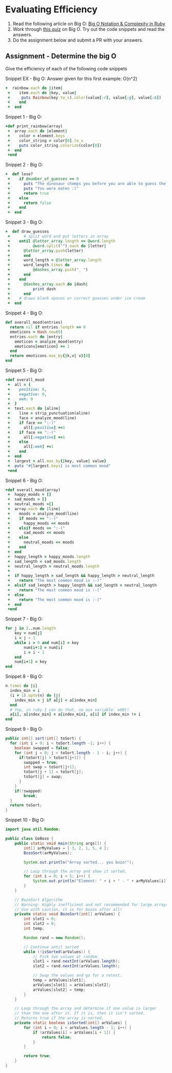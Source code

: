 # Evaluating Efficiency

1. Read the following article on Big O: [Big O Notation & Complexity in Ruby](https://samurails.com/interview/big-o-notation-complexity-ruby/)
2. Work through [this quiz](http://www.codequizzes.com/computer-science/big-o-algorithms) on Big O. Try out the code snippets and read the answers.
3. Do the assignment below and submit a PR with your answers.


## Assignment - Determine the big O
Give the efficiency of each of the following code snippets

Snippet EX - Big O: Answer given for this first example: O(n^2)
```ruby
+  rainbow.each do |item|
 +    item.each do |key, value|
 +     puts Rainbow(key.to_s).color(value[:r], value[:g], value[:b])
 +    end
 +  end
```

Snippet 1 - Big O:
```ruby
+def print_rainbow(array)
 +  array.each do |element|
 +    color = element.keys
 +    color_string = color[0].to_s
 +    puts color_string.colorize(color[0])
 +  end
 +end
```

Snippet 2 - Big O:
```ruby
+  def lose?
 +    if @number_of_guesses == 0
 +      puts "The dinosaur chomps you before you are able to guess the word, '#{ @answer_validation_array.join("") }'."
 +      puts "You were eaten :("
 +      return true
 +    else
 +      return false
 +    end
 +  end
```

Snippet 3 - Big O:
```ruby
+  def draw_guesses
 +      # split word and put letters in array
 +    until @letter_array.length == @word.length
 +          @word.split("").each do |letter|
 +      @letter_array.push(letter)
 +      end
 +      word_length = @letter_array.length
 +      word_length.times do
 +          @dashes_array.push("_ ")
 +      end
 +    end
 +      @dashes_array.each do |dash|
 +          print dash
 +      end
 +    # draws blank spaces or correct guesses under ice cream
 +  end
```

Snippet 4 - Big O:
```ruby
def overall_mood(entries)
  return nil if entries.length == 0
  emoticons = Hash.new(0)
  entries.each do |entry|
    emoticon = analyze_mood(entry)
    emoticons[emoticon] += 1
  end
  return emoticons.max_by{|k,v| v}[0]
end
```

Snippet 5 - Big O:
```ruby
+def overall_mood
 +  all = {
 +    positive: 0,
 +    negative: 0,
 +    meh: 0
 +  }
 +  text.each do |aline|
 +    line = strip_punctuation(aline)
 +    face = analyze_mood(line)
 +    if face == ":-)"
 +      all[:positive] +=1
 +    if face == ":-("
 +      all[:negative] +=1
 +    else
 +      all[:meh] +=1
 +    end
 +  end
 +  largest = all.max_by{|key, value| value}
 +  puts "#{largest.keys} is most common mood"
 +end
```

Snippet 6 - Big O:
```ruby
+def overall_mood(array)
 +  happy_moods = []
 +  sad_moods = []
 +  neutral_moods =[]
 +  array.each do |line|
 +    moods = analyze_mood(line)
 +    if moods == ":-)"
 +      happy_moods << moods
 +    elsif moods == ":-("
 +      sad_moods << moods
 +    else
 +      neutral_moods << moods
 +    end
 +  end
 +  happy_length = happy_moods.length
 +  sad_length = sad_moods.length
 +  neutral_length = neutral_moods.length
 +
 +  if happy_length > sad_length && happy_length > neutral_length
 +    return "The most common mood is :-)"
 +  elsif sad_length > happy_length && sad_length > neutral_length
 +    return "The most common mood is :-("
 +  else
 +    return "The most common mood is :-|"
 +  end
 +end
```

Snippet 7 - Big O:
```ruby
for j in 2..num.length
    key = num[j]
    i = j - 1
    while i > 0 and num[i] > key
        num[i+1] = num[i]
        i = i - 1
    end
    num[i+1] = key
end
```

Snippet 8 - Big O:
```ruby
n.times do |i|
  index_min = i
  (i + 1).upto(n) do |j|
    index_min = j if a[j] < a[index_min]
  end
  # Yep, in ruby I can do that, no aux variable. w00t!
  a[i], a[index_min] = a[index_min], a[i] if index_min != i
end
```

Snippet 9 - Big O:
```java
public int[] sort(int[] toSort) {
  for (int i = 0; i < toSort.length -1; i++) {
    boolean swapped = false;
    for (int j = 0; j < toSort.length - 1 - i; j++) {
      if(toSort[j] > toSort[j+1]) {
        swapped = true;
        int swap = toSort[j+1];
        toSort[j + 1] = toSort[j];
        toSort[j] = swap;
      }
    }
    if(!swapped)
        break;
  }
  return toSort;
}
```

Snippet 10 - Big O:
```java
import java.util.Random;

public class GoBozo {
    public static void main(String args[]) {
        int[] arMyValues = { 3, 2, 1, 5, 4 };
        BozoSort(arMyValues);

        System.out.println("Array sorted... you bozo!");

        // Loop through the array and show it sorted.
        for (int i = 0; i < 5; i++) {
            System.out.println("Element: " + i + " - " + arMyValues[i]);
        }
    }

    // BozoSort Algorithm
    // Warning: Highly inefficient and not recommended for large arrays.
    // Use with caution, it is for bozos after all!
    private static void BozoSort(int[] arValues) {
        int slot1 = 0;
        int slot2 = 0;
        int temp;

        Random rand = new Random();

        // Continue until sorted
        while (!isSorted(arValues)) {
            // Pick two values at random.
            slot1 = rand.nextInt(arValues.length);
            slot2 = rand.nextInt(arValues.length);

            // Swap the values and go for a retest.
            temp = arValues[slot1];
            arValues[slot1] = arValues[slot2];
            arValues[slot2] = temp;
        }
    }

    // Loop through the array and determine if one value is larger
    // than the one after it. If it is, then it isn't sorted.
    // Returns true if the array is sorted.
    private static boolean isSorted(int[] arValues) {
        for (int i = 0; i < arValues.length - 1; i++) {
            if (arValues[i] > arValues[i + 1]) {
                return false;
            }
        }

        return true;
    }
}
```
